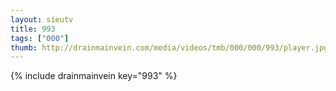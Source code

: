 ```yaml
--- 
layout: sieutv
title: 993
tags: ["000"]
thumb: http://drainmainvein.com/media/videos/tmb/000/000/993/player.jpg
---
```

{% include drainmainvein key="993" %} 
